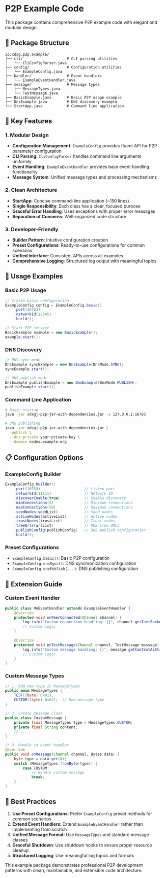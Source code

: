 # P2P Example Code

This package contains comprehensive P2P example code with elegant and modular design.

## 📁 Package Structure

```
io.xdag.p2p.example/
├── cli/                    # CLI parsing utilities
│   └── CliConfigParser.java
├── config/                 # Configuration utilities
│   └── ExampleConfig.java
├── handler/                # Event handlers
│   └── ExampleEventHandler.java
├── message/                # Message types
│   ├── MessageTypes.java
│   └── TestMessage.java
├── BasicExample.java       # Basic P2P usage example
├── DnsExample.java         # DNS discovery example
└── StartApp.java           # Command line application
```

## 🎯 Key Features

### 1. **Modular Design**

- **Configuration Management**: `ExampleConfig` provides fluent API for P2P parameter configuration
- **CLI Parsing**: `CliConfigParser` handles command line arguments uniformly
- **Event Handling**: `ExampleEventHandler` provides base event handling functionality
- **Message System**: Unified message types and processing mechanisms

### 2. **Clean Architecture**

- **StartApp**: Concise command-line application (~150 lines)
- **Single Responsibility**: Each class has a clear, focused purpose
- **Graceful Error Handling**: Uses exceptions with proper error messages
- **Separation of Concerns**: Well-organized code structure

### 3. **Developer-Friendly**

- **Builder Pattern**: Intuitive configuration creation
- **Preset Configurations**: Ready-to-use configurations for common scenarios
- **Unified Interface**: Consistent APIs across all examples
- **Comprehensive Logging**: Structured log output with meaningful topics

## 🚀 Usage Examples

### Basic P2P Usage

```java
// Create basic configuration
ExampleConfig config = ExampleConfig.basic()
    .port(16783)
    .networkId(12345)
    .build();

// Start P2P service
BasicExample example = new BasicExample();
example.start();
```

### DNS Discovery

```java
// DNS sync mode
DnsExample syncExample = new DnsExample(DnsMode.SYNC);
syncExample.start();

// DNS publish mode
DnsExample publishExample = new DnsExample(DnsMode.PUBLISH);
publishExample.start();
```

### Command Line Application

```bash
# Basic startup
java -jar xdagj-p2p-jar-with-dependencies.jar -s 127.0.0.1:16783

# DNS publishing
java -jar xdagj-p2p-jar-with-dependencies.jar \
  -publish \
  --dns-private your-private-key \
  --domain nodes.example.org
```

## 📋 Configuration Options

### ExampleConfig Builder

```java
ExampleConfig.builder()
    .port(16783)                    // Listen port
    .networkId(11111)               // Network ID
    .discoverEnable(true)           // Enable discovery
    .minConnections(8)              // Minimum connections
    .maxConnections(50)             // Maximum connections
    .seedNodes(seedList)            // Seed nodes
    .activeNodes(activeList)        // Active nodes
    .trustNodes(trustList)          // Trust nodes
    .treeUrls(urlList)              // DNS tree URLs
    .publishConfig(publishConfig)   // DNS publish configuration
    .build();
```

### Preset Configurations

- `ExampleConfig.basic()`: Basic P2P configuration
- `ExampleConfig.dnsSync()`: DNS synchronization configuration
- `ExampleConfig.dnsPublish(...)`: DNS publishing configuration

## 🔧 Extension Guide

### Custom Event Handler

```java
public class MyEventHandler extends ExampleEventHandler {
    @Override
    protected void onPeerConnected(Channel channel) {
        log.info("Custom connection handling: {}", channel.getInetSocketAddress());
        // Custom logic
    }
    
    @Override
    protected void onTestMessage(Channel channel, TestMessage message) {
        log.info("Custom message handling: {}", message.getContentAsString());
        // Custom logic
    }
}
```

### Custom Message Types

```java
// 1. Add new type in MessageTypes
public enum MessageTypes {
    TEST((byte) 0x01),
    CUSTOM((byte) 0x02);  // New message type
}

// 2. Create message class
public class CustomMessage {
    private final MessageTypes type = MessageTypes.CUSTOM;
    private final String content;
    // ...
}

// 3. Handle in event handler
@Override
public void onMessage(Channel channel, Bytes data) {
    byte type = data.get(0);
    switch (MessageTypes.fromByte(type)) {
        case CUSTOM:
            // Handle custom message
            break;
    }
}
```

## 📝 Best Practices

1. **Use Preset Configurations**: Prefer `ExampleConfig` preset methods for common scenarios
2. **Extend Event Handlers**: Extend `ExampleEventHandler` rather than implementing from scratch
3. **Unified Message Format**: Use `MessageTypes` and standard message classes
4. **Graceful Shutdown**: Use shutdown hooks to ensure proper resource cleanup
5. **Structured Logging**: Use meaningful log topics and formats

This example package demonstrates professional P2P development patterns with clean, maintainable,
and extensible code architecture. 